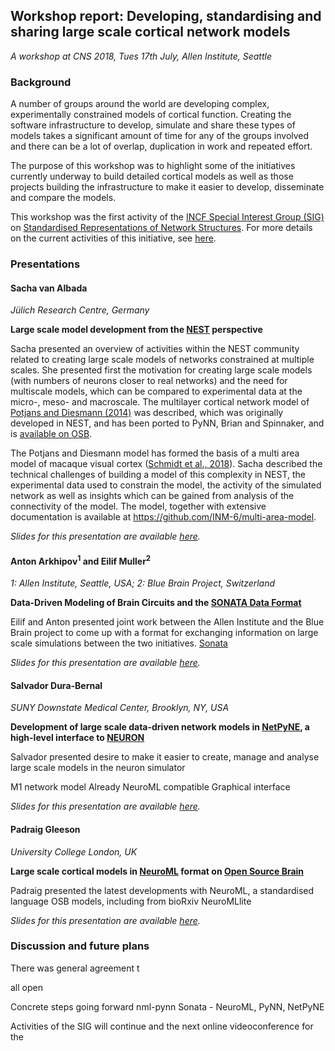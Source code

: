 ## Workshop report: Developing, standardising and sharing large scale cortical network models

*A workshop at CNS 2018, Tues 17th July, Allen Institute, Seattle*

### Background

A number of groups around the world are developing complex, experimentally constrained 
models of cortical function. Creating the software infrastructure to develop, simulate 
and share these types of models takes a significant amount of time for any of the groups 
involved and there can be a lot of overlap, duplication in work and repeated effort.

The purpose of this workshop was to highlight some of the initiatives currently underway to build 
detailed cortical models as well as those projects building the infrastructure to make 
it easier to develop, disseminate and compare the models. 

This workshop was the first activity of the [INCF Special Interest Group (SIG)](https://www.incf.org/activities/standards-and-best-practices/incf-special-interest-groups) on 
[Standardised Representations of Network Structures](https://www.incf.org/activities/standards-and-best-practices/incf-special-interest-groups/incf-sig-on-standardised). 
For more details on the current activities of this initiative, see [here](https://github.com/NeuralEnsemble/Networks_SIG). 

### Presentations

#### Sacha van Albada

*Jülich Research Centre, Germany*

**Large scale model development from the [NEST](http://www.nest-simulator.org) perspective**

Sacha presented an overview of activities within the NEST community related to creating large scale models of networks constrained at multiple scales. 
She presented first the motivation for creating large scale models (with numbers of neurons closer to real networks) and the need for multiscale models, 
which can be compared to experimental data at the micro-, meso- and macroscale. The multilayer cortical network model of 
[Potjans and Diesmann (2014)](https://www.ncbi.nlm.nih.gov/pubmed/23203991) was described, which was originally developed in NEST, and has been ported to 
PyNN, Brian and Spinnaker, and is [available on OSB](http://www.opensourcebrain.org/projects/potjansdiesmann2014). 

The Potjans and Diesmann model has formed the basis of a multi area model of macaque visual cortex ([Schmidt et al., 2018](https://link.springer.com/article/10.1007/s00429-017-1554-40)). Sacha described the technical 
challenges of building a model of this complexity in NEST, the experimental data used to constrain the model, the activity of the simulated network as well as 
insights which can be gained from analysis of the connectivity of the model. The model, together with extensive documentation is available at https://github.com/INM-6/multi-area-model.

*Slides for this presentation are available [here](https://github.com/NeuralEnsemble/Networks_SIG/blob/master/docs/CNS2018/van_Albada_CNS2018_multi_area_model.pdf).*


#### Anton Arkhipov<sup>1</sup> and Eilif Muller<sup>2</sup>

*1: Allen Institute, Seattle, USA; 2: Blue Brain Project, Switzerland*

**Data-Driven Modeling of Brain Circuits and the [SONATA Data Format](https://github.com/AllenInstitute/sonata)**

Eilif and Anton presented joint work between the Allen Institute and the Blue Brain project 
to come up with a format for exchanging information on large scale simulations between the two initiatives. 
[Sonata](https://github.com/AllenInstitute/sonata)

*Slides for this presentation are available [here](https://github.com/NeuralEnsemble/Networks_SIG/blob/master/docs/CNS2018/2018-07-SONATA_Arkhipov_Muller.pdf).*

#### Salvador Dura-Bernal

*SUNY Downstate Medical Center, Brooklyn, NY, USA*

**Development of large scale data-driven network models in [NetPyNE](http://www.netpyne.org/), a high-level interface to [NEURON](https://www.neuron.yale.edu/neuron)**

Salvador presented 
desire to make it easier to create, manage and analyse large scale models in the neuron simulator

M1 network model
Already NeuroML compatible
Graphical interface


*Slides for this presentation are available [here](https://github.com/NeuralEnsemble/Networks_SIG/blob/master/docs/CNS2018/CNS18_workshop_NetPyNE.pdf).*

#### Padraig Gleeson

*University College London, UK*

**Large scale cortical models in [NeuroML](https://www.neuroml.org/) format on [Open Source Brain](http://www.opensourcebrain.org/)**

Padraig presented the latest developments with NeuroML, a standardised language 
OSB models, including from bioRxiv
NeuroMLlite


*Slides for this presentation are available [here](https://github.com/NeuralEnsemble/Networks_SIG/blob/master/docs/CNS2018/CNS2018-NeuroMLOSBCorticalModels.pdf).*

### Discussion and future plans


There was general agreement t

all open

Concrete steps going forward
nml-pynn
Sonata - NeuroML, PyNN, NetPyNE

Activities of the SIG will continue and the next online videoconference for the 



